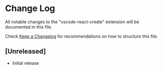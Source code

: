 # Change Log
All notable changes to the "vscode-react-create" extension will be documented in this file.

Check [Keep a Changelog](http://keepachangelog.com/) for recommendations on how to structure this file.

## [Unreleased]
- Initial release